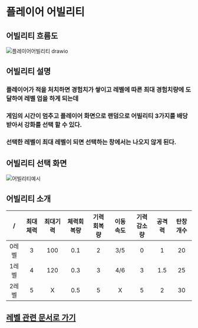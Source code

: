 # 플레이어 어빌리티

## 어빌리티 흐름도
![플레이어어빌리티 drawio](https://github.com/ACEDIA2567/CityGun/assets/101154683/1e46344e-719a-43a8-a803-d4605fa2259f)

## 어빌리티 설명
### 플레이어가 적을 처치하면 경험치가 쌓이고 레벨에 따른 최대 경험치량에 도달하여 레벨 업을 하게 되는데
### 게임의 시간이 멈추고 플레이어 화면으로 랜덤으로 어빌리티 3가지를 배당 받아서 강화를 선택 할 수 있다.
### 선택한 레벨이 최대 레벨이 되면 선택하는 창에서는 나오지 않게 된다.

## 어빌리티 선택 화면
![어빌리티예시](https://github.com/ACEDIA2567/CityGun/assets/101154683/62a3d7f8-5bcd-41b3-be2e-3f57ca6bc8ba)

## 어빌리티 소개
|/|최대체력|최대기력|체력회복량|기력회복량|이동속도|기력감소량|공격력|탄창개수|
|:---:|:---:|:---:|:---:|:---:|:---:|:---:|:---:|:---:|
|0레벨|3|100|0.1|2|3/5|0|1|20|
|1레벨|4|120|0.3|3|4/6|3|1.5|25|
|2레벨|5|X|0.5|5|X|5|2|30|

## [레벨 관련 문서로 가기](플레이어%20레벨.md)
